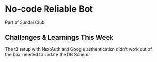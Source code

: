 # No-code Reliable Bot

Part of Sundai Club

## Challenges & Learnings This Week

The t3 setup with NextAuth and Google authentication didn't work out of the box, needed to update the DB Schema